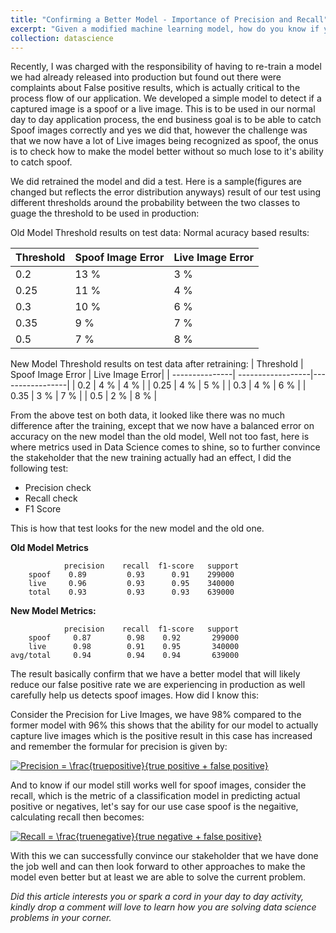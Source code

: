 ```yaml
---
title: "Confirming a Better Model - Importance of Precision and Recall"
excerpt: "Given a modified machine learning model, how do you know if your newly trained model will make any difference?"
collection: datascience
---
```


Recently, I was charged with the responsibility of having to re-train a model we had already released into production but found out there were complaints about False positive results, which is actually critical to the process flow of our application. We developed a simple  model to detect if a captured image is a spoof or a live image. This is to be used in our normal day to day application process, the end business goal is to be able to catch Spoof images correctly and yes we did that, however the challenge was that we now have a lot of Live images being recognized as spoof, the onus is to check how to make the model better without so much lose to it's ability to catch spoof.

We did retrained the model and did a test. Here is a sample(figures are changed but reflects the error distribution anyways) result of our test using different thresholds around the probability between the two classes to guage the threshold to be used in production:

Old Model Threshold results on test data:
Normal acuracy based results:

| Threshold      | Spoof Image Error | Live Image Error|
| ---------------| ------------------|-----------------|
|  0.2           |       13 %        |     3 %         |
|  0.25          |       11 %        |     4 %         |
|  0.3           |       10 %        |     6 %         |
|  0.35          |       9 %         |     7 %         |
|  0.5           |       7 %         |     8 %         |


New Model Threshold results on test data after retraining:
| Threshold      | Spoof Image Error | Live Image Error|
| ---------------| ------------------|-----------------|
|  0.2           |        4 %        |     4 %         |
|  0.25          |        4 %        |     5 %         |
|  0.3           |        4 %        |     6 %         |
|  0.35          |        3 %        |     7 %         |
|  0.5           |        2 %        |     8 %         |


From the above test on both data, it looked like there was no much difference after the training, except that we now have a balanced error on accuracy on the new model than the old model, Well not too fast, here is where metrics used in Data Science comes to shine, so to further convince the stakeholder that the new training actually had an effect, I did the following test:
* Precision check
* Recall check
* F1 Score

This is how that test looks for the new model and the old one.

**Old Model Metrics**

                precision    recall  f1-score   support
        spoof    0.89         0.93      0.91    299000
        live     0.96         0.93      0.95    340000     
        total    0.93         0.93      0.93    639000

**New Model Metrics:**

                precision    recall  f1-score   support
        spoof     0.87        0.98    0.92       299000
        live      0.98        0.91    0.95       340000
    avg/total     0.94        0.94    0.94       639000


The result basically confirm that we have a better model that will likely reduce our false positive rate we are experiencing in production as well carefully help us detects spoof images.
How did I know this:

Consider the Precision for Live Images, we have 98% compared to the former model with 96% this shows that the ability for our model to actually capture live images which is the positive result in this case has increased and remember the formular for precision is given by:

<a href="https://www.codecogs.com/eqnedit.php?latex=Precision&space;=&space;\frac{truepositive}{true&space;positive&space;&plus;&space;false&space;positive}" target="_blank"><img src="https://latex.codecogs.com/gif.latex?Precision&space;=&space;\frac{truepositive}{true&space;positive&space;&plus;&space;false&space;positive}" title="Precision = \frac{truepositive}{true positive + false positive}" /></a>


And to know if our model still works well for spoof images, consider the recall, which is the metric of a classification model in predicting actual positive or negatives, let's say for our use case spoof is the negaitive, calculating recall then becomes:

<a href="https://www.codecogs.com/eqnedit.php?latex=Recall&space;=&space;\frac{truenegative}{true&space;negative&space;&plus;&space;false&space;positive}" target="_blank"><img src="https://latex.codecogs.com/gif.latex?Recall&space;=&space;\frac{truenegative}{true&space;negative&space;&plus;&space;false&space;positive}" title="Recall = \frac{truenegative}{true negative + false positive}" /></a>

With this we can successfully convince our stakeholder that we have done the job well and can then look forward to other approaches to make the model even better but at least we are able to solve the current problem.

_Did this article interests you or spark a cord in your day to day activity, kindly drop a comment will love to learn how you are solving data science problems in your corner._







